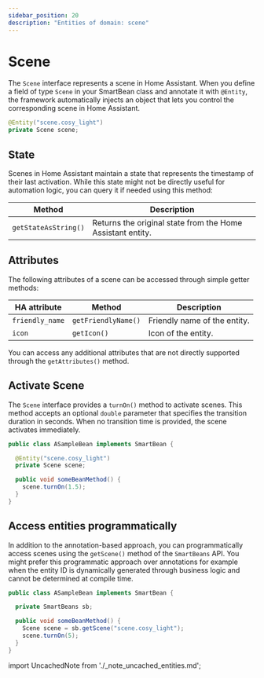 ```yaml
---
sidebar_position: 20
description: "Entities of domain: scene"
---
```


# Scene

The `Scene` interface represents a scene in Home Assistant. When you define a field of type `Scene` in your
SmartBean class and annotate it with `@Entity`, the framework automatically injects an object that lets you control the
corresponding scene in Home Assistant.

````java
@Entity("scene.cosy_light")
private Scene scene;
````

## State

Scenes in Home Assistant maintain a state that represents the timestamp of their last activation. While this state might 
not be directly useful for automation logic, you can query it if needed using this method:

| Method               | Description                                                |
|----------------------|------------------------------------------------------------|
| `getStateAsString()` | Returns the original state from the Home Assistant entity. |

## Attributes

The following attributes of a scene can be accessed through simple getter methods:

| HA attribute       | Method              | Description                                           |
|--------------------|---------------------|-------------------------------------------------------|
| `friendly_name`    | `getFriendlyName()` | Friendly name of the entity.                          |
| `icon`             | `getIcon()`         | Icon of the entity.                                   |

You can access any additional attributes that are not directly supported through the `getAttributes()` method.

## Activate Scene

The `Scene` interface provides a `turnOn()` method to activate scenes. This method accepts an optional `double` 
parameter that specifies the transition duration in seconds. When no transition time is provided, the scene activates 
immediately.

````java
public class ASampleBean implements SmartBean {

  @Entity("scene.cosy_light")
  private Scene scene;

  public void someBeanMethod() {
    scene.turnOn(1.5);
  }
}
````

## Access entities programmatically

In addition to the annotation-based approach, you can programmatically access scenes using the `getScene()` 
method of the `SmartBeans` API. You might prefer this programmatic approach over annotations for example when the entity
ID is dynamically generated through business logic and cannot be determined at compile time.

````java
public class ASampleBean implements SmartBean {

  private SmartBeans sb;

  public void someBeanMethod() {
    Scene scene = sb.getScene("scene.cosy_light");
    scene.turnOn(5);
  }
}
````

import UncachedNote from './_note_uncached_entities.md';

<UncachedNote />